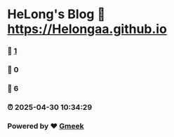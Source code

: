 # HeLong's Blog :link: https://Helongaa.github.io 
### :page_facing_up: [1](https://Helongaa.github.io/tag.html) 
### :speech_balloon: 0 
### :hibiscus: 6 
### :alarm_clock: 2025-04-30 10:34:29 
### Powered by :heart: [Gmeek](https://github.com/Meekdai/Gmeek)
